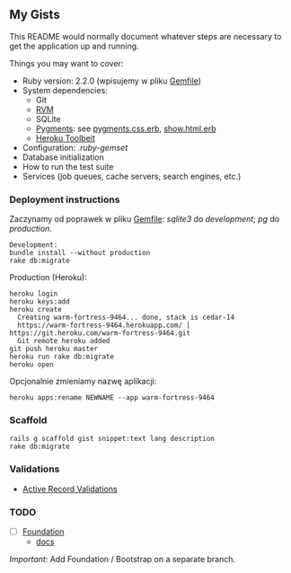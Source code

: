 ## My Gists

This README would normally document whatever steps are necessary to get the
application up and running.

Things you may want to cover:

* Ruby version: 2.2.0 (wpisujemy w pliku [Gemfile](Gemfile))
* System dependencies:
  - Git
  - [RVM](https://rvm.io/rvm/install)
  - SQLite
  - [Pygments](http://pygments.org/):
    see [pygments.css.erb](app/assets/stylesheets/pygments.css.erb),
    [show.html.erb](app/views/gists/show.html.erb)
  - [Heroku Toolbeit](https://toolbelt.heroku.com/)
* Configuration: *.ruby-gemset*
* Database initialization
* How to run the test suite
* Services (job queues, cache servers, search engines, etc.)

### Deployment instructions

Zaczynamy od poprawek w pliku [Gemfile](Gemfile):
*sqlite3* do *development*; *pg* do *production*.

```console
Development:
bundle install --without production
rake db:migrate
```

Production (Heroku):
```console
heroku login
heroku keys:add
heroku create
  Creating warm-fortress-9464... done, stack is cedar-14
  https://warm-fortress-9464.herokuapp.com/ | https://git.heroku.com/warm-fortress-9464.git
  Git remote heroku added
git push heroku master
heroku run rake db:migrate
heroku open
```
Opcjonalnie zmieniamy nazwę aplikacji:
```console
heroku apps:rename NEWNAME --app warm-fortress-9464
```

### Scaffold

```console
rails g scaffold gist snippet:text lang description
rake db:migrate
```

### Validations

* [Active Record Validations](http://guides.rubyonrails.org/active_record_validations.html)


### TODO

- [ ] [Foundation](https://github.com/zurb/foundation-rails)
  - [docs](http://foundation.zurb.com/docs/)

*Important:* Add Foundation / Bootstrap on a separate branch.
